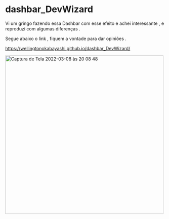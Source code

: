 # dashbar_DevWizard

Vi um gringo fazendo essa Dashbar com esse efeito e achei interessante , e reproduzi com algumas diferenças . 

Segue abaixo o link , fiquem a vontade para dar opiniões .

https://wellingtonokabayashi.github.io/dashbar_DevWizard/

<img width="500" alt="Captura de Tela 2022-03-08 às 20 08 48" src="https://user-images.githubusercontent.com/100711519/157226903-7a527123-776c-4658-a619-8f497b4efc31.png">
